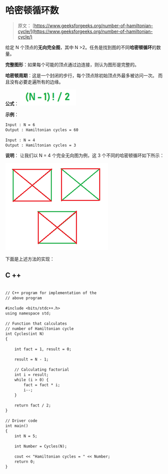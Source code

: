 # 哈密顿循环数

> 原文： [https://www.geeksforgeeks.org/number-of-hamiltonian-cycle/](https://www.geeksforgeeks.org/number-of-hamiltonian-cycle/)

给定 N 个顶点的**无向完全图**，其中 N >2。任务是找到图的不同**哈密顿循环**的数量。

**完整图形**：如果每个可能的顶点通过边连接，则认为图形是完整的。

**哈密顿周期**：这是一个封闭的步行，每个顶点除初始顶点外最多被访问一次。 而且没有必要走遍所有的边缘。

**公式**：
![](img/826d37e064f6b98d4976458989aff64d.png)

**示例**：

```
Input : N = 6
Output : Hamiltonian cycles = 60

Input : N = 4
Output : Hamiltonian cycles = 3

```

**说明**：
让我们以 N = 4 个完全无向图为例，这 3 个不同的哈密顿循环如下所示：

![](img/1257110eac56948a4e86c5d861da8059.png)

下面是上述方法的实现：

## C ++

```

// C++ program for implementation of the  
// above program 

#include <bits/stdc++.h> 
using namespace std; 

// Function that calculates 
// number of Hamiltonian cycle 
int Cycles(int N) 
{ 

    int fact = 1, result = 0; 

    result = N - 1; 

    // Calculating factorial 
    int i = result; 
    while (i > 0) { 
        fact = fact * i; 
        i--; 
    } 

    return fact / 2; 
} 

// Driver code 
int main() 
{ 
    int N = 5; 

    int Number = Cycles(N); 

    cout << "Hamiltonian cycles = " << Number; 
    return 0; 
} 

```